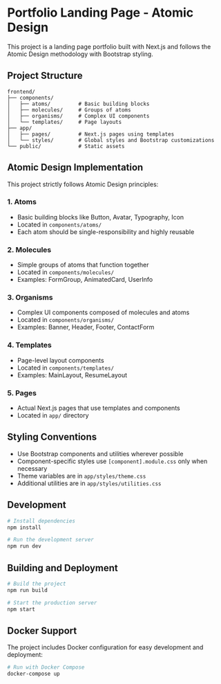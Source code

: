 # Portfolio Landing Page - Atomic Design

This project is a landing page portfolio built with Next.js and follows the Atomic Design methodology with Bootstrap styling.

## Project Structure

```
frontend/
├── components/
│   ├── atoms/         # Basic building blocks
│   ├── molecules/     # Groups of atoms
│   ├── organisms/     # Complex UI components
│   └── templates/     # Page layouts
├── app/
│   ├── pages/         # Next.js pages using templates
│   └── styles/        # Global styles and Bootstrap customizations
└── public/            # Static assets
```

## Atomic Design Implementation

This project strictly follows Atomic Design principles:

### 1. Atoms
- Basic building blocks like Button, Avatar, Typography, Icon
- Located in `components/atoms/`
- Each atom should be single-responsibility and highly reusable

### 2. Molecules
- Simple groups of atoms that function together
- Located in `components/molecules/`
- Examples: FormGroup, AnimatedCard, UserInfo

### 3. Organisms
- Complex UI components composed of molecules and atoms
- Located in `components/organisms/`
- Examples: Banner, Header, Footer, ContactForm

### 4. Templates
- Page-level layout components
- Located in `components/templates/`
- Examples: MainLayout, ResumeLayout

### 5. Pages
- Actual Next.js pages that use templates and components
- Located in `app/` directory

## Styling Conventions

- Use Bootstrap components and utilities wherever possible
- Component-specific styles use `[component].module.css` only when necessary
- Theme variables are in `app/styles/theme.css`
- Additional utilities are in `app/styles/utilities.css`

## Development

```bash
# Install dependencies
npm install

# Run the development server
npm run dev
```

## Building and Deployment

```bash
# Build the project
npm run build

# Start the production server
npm start
```

## Docker Support

The project includes Docker configuration for easy development and deployment:

```bash
# Run with Docker Compose
docker-compose up
```